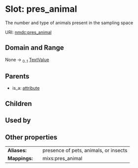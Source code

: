 
# Slot: pres_animal


The number and type of animals present in the sampling space

URI: [nmdc:pres_animal](https://microbiomedata/meta/pres_animal)


## Domain and Range

None &#8594;  <sub>0..1</sub> [TextValue](TextValue.md)

## Parents

 *  is_a: [attribute](attribute.md)

## Children


## Used by


## Other properties

|  |  |  |
| --- | --- | --- |
| **Aliases:** | | presence of pets, animals, or insects |
| **Mappings:** | | mixs:pres_animal |

